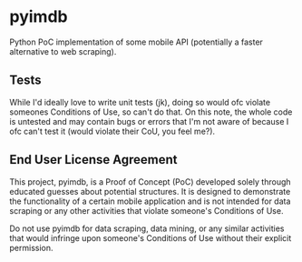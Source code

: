 # pyimdb

Python PoC implementation of some mobile API (potentially a faster alternative to web scraping).

## Tests

While I'd ideally love to write unit tests (jk), doing so would ofc violate someones Conditions of Use, so can't do that. On this note, the whole code is untested and may contain bugs or errors that I'm not aware of because I ofc can't test it (would violate their CoU, you feel me?).

## End User License Agreement

This project, pyimdb, is a Proof of Concept (PoC) developed solely through educated guesses about potential structures.  It is designed to demonstrate the functionality of a certain mobile application and is not intended for data scraping or any other activities that violate someone's Conditions of Use.

Do not use pyimdb for data scraping, data mining, or any similar activities that would infringe upon someone's Conditions of Use without their explicit permission.